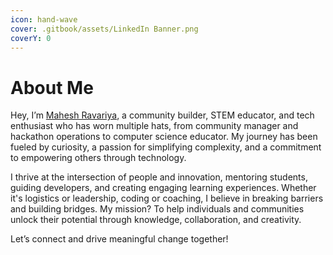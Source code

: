 ```yaml
---
icon: hand-wave
cover: .gitbook/assets/LinkedIn Banner.png
coverY: 0
---
```


# About Me

Hey, I’m [Mahesh Ravariya](https://www.linkedin.com/in/mravariya/), a community builder, STEM educator, and tech enthusiast who has worn multiple hats, from community manager and hackathon operations to computer science educator. My journey has been fueled by curiosity, a passion for simplifying complexity, and a commitment to empowering others through technology.

I thrive at the intersection of people and innovation, mentoring students, guiding developers, and creating engaging learning experiences. Whether it's logistics or leadership, coding or coaching, I believe in breaking barriers and building bridges. My mission? To help individuals and communities unlock their potential through knowledge, collaboration, and creativity.

Let’s connect and drive meaningful change together!
